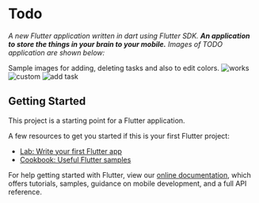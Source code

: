 # Todo

*A new Flutter application written in dart using Flutter SDK.*
***An application to store the things in your brain to your mobile.***
*Images of TODO application are shown below:*

Sample images for adding, deleting tasks and also to edit colors.
![works](https://user-images.githubusercontent.com/70652342/104815873-6e32bb80-583d-11eb-8977-a402d85bacbe.jpeg)
![custom](https://user-images.githubusercontent.com/70652342/104815878-75f26000-583d-11eb-918a-adb577ef1458.jpeg)
![add task](https://user-images.githubusercontent.com/70652342/104815882-7d196e00-583d-11eb-9e8b-f15bc51f85ec.jpeg)



## Getting Started

This project is a starting point for a Flutter application.

A few resources to get you started if this is your first Flutter project:

- [Lab: Write your first Flutter app](https://flutter.dev/docs/get-started/codelab)
- [Cookbook: Useful Flutter samples](https://flutter.dev/docs/cookbook)

For help getting started with Flutter, view our
[online documentation](https://flutter.dev/docs), which offers tutorials,
samples, guidance on mobile development, and a full API reference.
